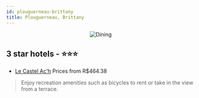 ```yaml
---
id: plouguerneau-brittany
title: Plouguerneau, Brittany
---
```


<center><img src="https://i.travelapi.com/hotels/21000000/20530000/20520900/20520804/c329d167_b.jpg" alt="Dining" /></center>


##  3 star hotels - ⭐️⭐️⭐️

-    [Le Castel Ac'h](https://us.hurb.com/hotels/plouguerneau/le-castel-ac-h-JNP-JP482759?cmp=18055) Prices from R$464.38
   > Enjoy recreation amenities such as bicycles to rent or take in the view from a terrace.

